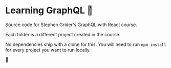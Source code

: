 # Learning GraphQL :space_invader:

Source code for Stephen Grider's GraphQL with React course.

Each folder is a different project created in the course.

No dependencies ship with a clone for this. You will need to run `npm install` for every project you want to run locally.

:space_invader: